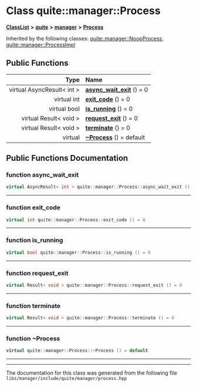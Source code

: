 

# Class quite::manager::Process



[**ClassList**](annotated.md) **>** [**quite**](namespacequite.md) **>** [**manager**](namespacequite_1_1manager.md) **>** [**Process**](classquite_1_1manager_1_1Process.md)










Inherited by the following classes: [quite::manager::NoopProcess](classquite_1_1manager_1_1NoopProcess.md),  [quite::manager::ProcessImpl](classquite_1_1manager_1_1ProcessImpl.md)
































## Public Functions

| Type | Name |
| ---: | :--- |
| virtual AsyncResult&lt; int &gt; | [**async\_wait\_exit**](#function-async_wait_exit) () = 0<br> |
| virtual int | [**exit\_code**](#function-exit_code) () = 0<br> |
| virtual bool | [**is\_running**](#function-is_running) () = 0<br> |
| virtual Result&lt; void &gt; | [**request\_exit**](#function-request_exit) () = 0<br> |
| virtual Result&lt; void &gt; | [**terminate**](#function-terminate) () = 0<br> |
| virtual  | [**~Process**](#function-process) () = default<br> |




























## Public Functions Documentation




### function async\_wait\_exit 

```C++
virtual AsyncResult< int > quite::manager::Process::async_wait_exit () = 0
```




<hr>



### function exit\_code 

```C++
virtual int quite::manager::Process::exit_code () = 0
```




<hr>



### function is\_running 

```C++
virtual bool quite::manager::Process::is_running () = 0
```




<hr>



### function request\_exit 

```C++
virtual Result< void > quite::manager::Process::request_exit () = 0
```




<hr>



### function terminate 

```C++
virtual Result< void > quite::manager::Process::terminate () = 0
```




<hr>



### function ~Process 

```C++
virtual quite::manager::Process::~Process () = default
```




<hr>

------------------------------
The documentation for this class was generated from the following file `libs/manager/include/quite/manager/process.hpp`

